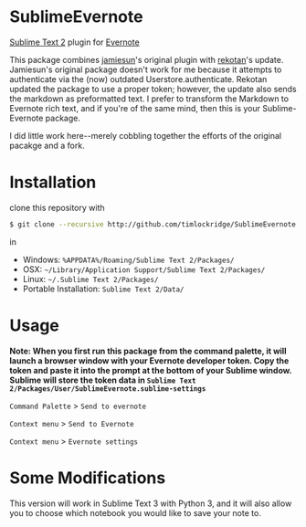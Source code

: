 SublimeEvernote
===============

[Sublime Text 2](http://www.sublimetext.com/2) plugin for [Evernote](http://www.evernote.com)

This package combines [jamiesun](https://github.com/jamiesun)'s original plugin with [rekotan](https://github.com/rekotan)'s update. Jamiesun's original package doesn't work for me because it attempts to authenticate via the (now) outdated Userstore.authenticate. Rekotan updated the package to use a proper token; however, the update also sends the markdown as preformatted text. I prefer to transform the Markdown to Evernote rich text, and if you're of the same mind, then this is your Sublime-Evernote package.

I did little work here--merely cobbling together the efforts of the original pacakge and a fork.

# Installation

clone this repository with

```sh
$ git clone --recursive http://github.com/timlockridge/SublimeEvernote.git
```

in

* Windows: `%APPDATA%/Roaming/Sublime Text 2/Packages/`
* OSX: `~/Library/Application Support/Sublime Text 2/Packages/`
* Linux: `~/.Sublime Text 2/Packages/`
* Portable Installation: `Sublime Text 2/Data/`

# Usage

**Note: When you first run this package from the command palette, it will launch a browser window with your Evernote developer token. Copy the token and paste it into the prompt at the bottom of your Sublime window. Sublime will store the token data in `Sublime Text 2/Packages/User/SublimeEvernote.sublime-settings`**

`Command Palette` > `Send to evernote`

`Context menu` > `Send to Evernote`

`Context menu` > `Evernote settings`

# Some Modifications

This version will work in Sublime Text 3 with Python 3, and it will also allow you to choose which
notebook you would like to save your note to.
